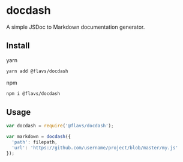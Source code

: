 # docdash

A simple JSDoc to Markdown documentation generator.

## Install

yarn
```bash {.copy-clip}
yarn add @flavs/docdash
```

npm
```bash {.copy-clip}
npm i @flavs/docdash
```

## Usage

```js
var docdash = require('@flavs/docdash');

var markdown = docdash({
  'path': filepath,
  'url': 'https://github.com/username/project/blob/master/my.js'
});
```
